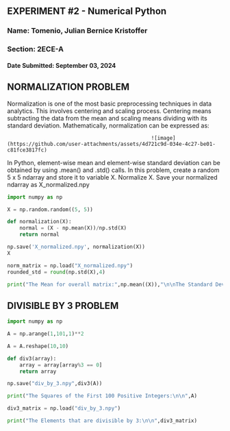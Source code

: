 ## **EXPERIMENT #2 - Numerical Python**
### Name: Tomenio, Julian Bernice Kristoffer
### Section: 2ECE-A

#### Date Submitted: September 03, 2024

## NORMALIZATION PROBLEM
Normalization is one of the most basic preprocessing techniques in data analytics. This involves centering and scaling process. Centering means subtracting the data from the mean and scaling means dividing with its standard deviation. Mathematically, normalization can be expressed as:

                                                   ![image](https://github.com/user-attachments/assets/4d721c9d-034e-4c27-be01-c81fce3817fc)

In Python, element-wise mean and element-wise standard deviation can be obtained by using .mean() and
.std() calls.
In this problem, create a random 5 x 5 ndarray and store it to variable X. Normalize X. Save your normalized
ndarray as X_normalized.npy

```python
import numpy as np

X = np.random.random((5, 5))

def normalization(X):
	normal = (X - np.mean(X))/np.std(X)
	return normal

np.save('X_normalized.npy', normalization(X))
X

norm_matrix = np.load("X_normalized.npy")
rounded_std = round(np.std(X),4)

print("The Mean for overall matrix:",np.mean((X)),"\n\nThe Standard Deviation of the matrix:",rounded_std,"\n\nAs a result the normalized matrix:\n\n",norm_matrix)
```

## DIVISIBLE BY 3 PROBLEM
```python
import numpy as np

A = np.arange(1,101,1)**2

A = A.reshape(10,10)

def div3(array):
	array = array[array%3 == 0]
	return array

np.save("div_by_3.npy",div3(A))

print("The Squares of the First 100 Positive Integers:\n\n",A)

div3_matrix = np.load("div_by_3.npy")

print("The Elements that are divisible by 3:\n\n",div3_matrix)
```
